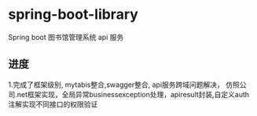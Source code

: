 # spring-boot-library
Spring boot 图书馆管理系统 api 服务

## 进度 

 1.完成了框架级别, mytabis整合,swagger整合, api服务跨域问题解决， 仿照公司.net框架实现，全局异常businessexception处理，apiresult封装,自定义auth注解实现不同接口的权限验证
